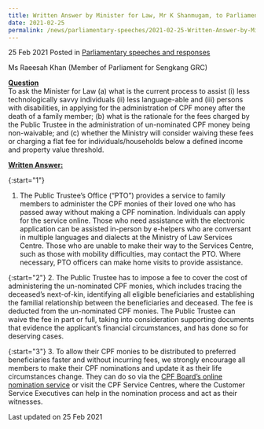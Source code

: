 ```yaml
---
title: Written Answer by Minister for Law, Mr K Shanmugam, to Parliamentary Question on Administration of CPF Money by Public Trustee Office
date: 2021-02-25
permalink: /news/parliamentary-speeches/2021-02-25-Written-Answer-by-Minister-for-Law-Mr-K-Shanmugam-to-PQ-CPF-Money-Administered-by-PTO
---
```


25 Feb 2021 Posted in [Parliamentary speeches and responses](/news/parliamentary-speeches)

Ms Raeesah Khan (Member of Parliament for Sengkang GRC)
  
**<b><u>Question</u></b>**  
To ask the Minister for Law (a) what is the current process to assist (i) less technologically savvy individuals (ii) less language-able and (iii) persons with disabilities, in applying for the administration of CPF money after the death of a family member; (b) what is the rationale for the fees charged by the Public Trustee in the administration of un-nominated CPF money being non-waivable; and (c) whether the Ministry will consider waiving these fees or charging a flat fee for individuals/households below a defined income and property value threshold.

**<b><u>Written Answer:</u></b>**  

{:start="1"}
1. The Public Trustee’s Office (“PTO”) provides a service to family members to administer the CPF monies of their loved one who has passed away without making a CPF nomination.  Individuals can apply for the service online.  Those who need assistance with the electronic application can be assisted in-person by e-helpers who are conversant in multiple languages and dialects at the Ministry of Law Services Centre. Those who are unable to make their way to the Services Centre, such as those with mobility difficulties, may contact the PTO. Where necessary, PTO officers can make home visits to provide assistance. 

{:start="2"}
2. The Public Trustee has to impose a fee to cover the cost of administering the un-nominated CPF monies, which includes tracing the deceased’s next-of-kin, identifying all eligible beneficiaries and establishing the familial relationship between the beneficiaries and deceased. The fee is deducted from the un-nominated CPF monies. The Public Trustee can waive the fee in part or full, taking into consideration supporting documents that evidence the applicant’s financial circumstances, and has done so for deserving cases.
  
{:start="3"}
3. To allow their CPF monies to be distributed to preferred beneficiaries faster and without incurring fees, we strongly encourage all members to make their CPF nominations and update it as their life circumstances change. They can do so via the <a href="https://cpf.gov.sg/MakeCPFNom" target="new">CPF Board’s online nomination service</a> or visit the CPF Service Centres, where the Customer Service Executives can help in the nomination process and act as their witnesses.


<p class="right-side-updated">Last updated on 25 Feb 2021</p>
